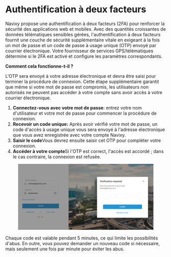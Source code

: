 # Authentification à deux facteurs

Navixy propose une authentification à deux facteurs (2FA) pour renforcer la sécurité des applications web et mobiles. Avec des quantités croissantes de données télématiques sensibles gérées, l'authentification à deux facteurs fournit une couche de sécurité supplémentaire vitale en exigeant à la fois un mot de passe et un code de passe à usage unique (OTP) envoyé par courrier électronique. Votre fournisseur de services GPS/télématiques détermine si le 2FA est activé et configure les paramètres correspondants.

**Comment cela fonctionne-t-il ?**

L'OTP sera envoyé à votre adresse électronique et devra être saisi pour terminer la procédure de connexion. Cette étape supplémentaire garantit que même si votre mot de passe est compromis, les utilisateurs non autorisés ne peuvent pas accéder à votre compte sans avoir accès à votre courrier électronique.

1. **Connectez-vous avec votre mot de passe**: entrez votre nom d'utilisateur et votre mot de passe pour commencer la procédure de connexion.
2. **Recevoir un code unique:** Après avoir vérifié votre mot de passe, un code d'accès à usage unique vous sera envoyé à l'adresse électronique que vous avez enregistrée avec votre compte Navixy.
3. **Saisir le code**Vous devrez ensuite saisir cet OTP pour compléter votre connexion.
4. **Accéder à votre compte**Si l'OTP est correct, l'accès est accordé ; dans le cas contraire, la connexion est refusée.

<figure><img src="../../.gitbook/assets/image (2).png" alt=""><figcaption></figcaption></figure>

Chaque code est valable pendant 5 minutes, ce qui limite les possibilités d'abus. En outre, vous pouvez demander un nouveau code si nécessaire, mais seulement une fois par minute pour éviter les abus.
